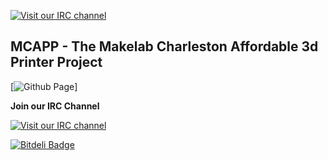 [![Visit our IRC channel](https://dl.dropboxusercontent.com/u/23537674/logo-400.png)](http://makelabcharleston.org/)

MCAPP - The Makelab Charleston Affordable 3d Printer Project
----------------------

[![Github Page](http://angrychisel.github.io/makelab-chs-MCAPP/)]

**Join our IRC Channel**

[![Visit our IRC channel](https://kiwiirc.com/buttons/irc.freenode.net/makelabcharleston.png)](https://kiwiirc.com/client/irc.freenode.net/?nick=morgan|?#makelabcharleston)

[![Bitdeli Badge](https://d2weczhvl823v0.cloudfront.net/angrychisel/makelab-chs-MCAPP/trend.png)](https://bitdeli.com/free "Bitdeli Badge")


